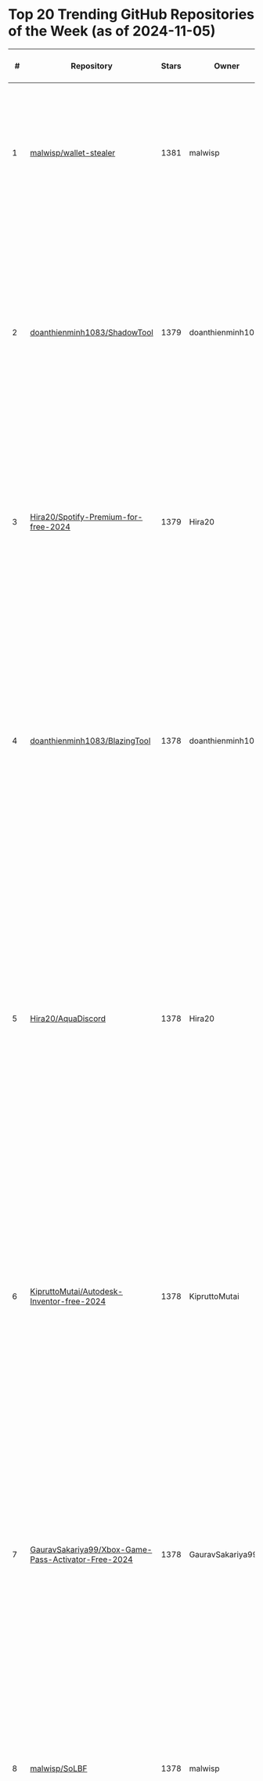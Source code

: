 # Top 20 Trending GitHub Repositories of the Week (as of 2024-11-05)

| # | Repository | Stars | Owner | Avatar | Description | Topics | URL | Created At | Updated At | Pushed At | Git URL | SSH URL | Clone URL | SVN URL | Homepage | Size | Language | Forks Count | Open Issues Count | Default Branch | License |
|---|------------|-------|-------|--------|-------------|--------|-----|------------|------------|-----------|---------|---------|-----------|---------|----------|------|----------|--------------|-------------------|----------------|---------|
| 1 | [malwisp/wallet-stealer](https://github.com/malwisp/wallet-stealer) | 1381 | malwisp | ![malwisp's avatar](https://avatars.githubusercontent.com/u/160290953?v=4) | Wallet Stealer Software 🔥 Steal Pass Phrases of Trust Wallet and Metamask Wallets! Bitcoin Mining, Ethereum, BNB, LTC. Brute Force 12 Word Secret Phrase. Blockchain | crypto-steal, stealer, stealer-crypt, stealer-rat, stealer-windows, wallet-stealer-script, walletstealer | [https://github.com/malwisp/wallet-stealer](https://github.com/malwisp/wallet-stealer) | 2024-10-31T19:55:42Z | 2024-11-05T01:45:52Z | 2024-10-31T19:57:23Z | git://github.com/malwisp/wallet-stealer.git | git@github.com:malwisp/wallet-stealer.git | https://github.com/malwisp/wallet-stealer.git | https://github.com/malwisp/wallet-stealer | No homepage | 3 | No language specified | 0 | 0 | main | MIT License |
| 2 | [doanthienminh1083/ShadowTool](https://github.com/doanthienminh1083/ShadowTool) | 1379 | doanthienminh1083 | ![doanthienminh1083's avatar](https://avatars.githubusercontent.com/u/28914383?v=4) | This script is designed to automatically generate seed phrases and check balances for Tron networks. If a wallet with a non-zero balance is found, the wallet's information (address, mnemonic, private key, and balances) is logged and saved to a file named result.txt. | brute-force-tool, brute-tool, python, tron, tron-brute-force, tron-bruteforce, tron-scam-bot, tron-seed-finder, tron-sweeper-multisig, tron-wallet, tron-wallet-hacking, tron-walletbot, tron-wallethack, windows | [https://github.com/doanthienminh1083/ShadowTool](https://github.com/doanthienminh1083/ShadowTool) | 2024-10-31T19:07:52Z | 2024-11-05T01:46:37Z | 2024-11-01T16:17:20Z | git://github.com/doanthienminh1083/ShadowTool.git | git@github.com:doanthienminh1083/ShadowTool.git | https://github.com/doanthienminh1083/ShadowTool.git | https://github.com/doanthienminh1083/ShadowTool | No homepage | 3 | No language specified | 0 | 0 | main | MIT License |
| 3 | [Hira20/Spotify-Premium-for-free-2024](https://github.com/Hira20/Spotify-Premium-for-free-2024) | 1379 | Hira20 | ![Hira20's avatar](https://avatars.githubusercontent.com/u/48585021?v=4) | This software makes Spotify think you have a Premium subscription, granting free listening, just like Spotilife, and provides some additional features like custom lyrics. | premium-spotify-free, premium-spotify-pc, spotify, spotify-free, spotify-free-premium, spotify-no-ads, spotify-premium, spotify-premium-features, spotify-premium-free-activator, spotify-premium-free-lifetime-v8, spotify-premium-free-v8, spotify-premium-mod | [https://github.com/Hira20/Spotify-Premium-for-free-2024](https://github.com/Hira20/Spotify-Premium-for-free-2024) | 2024-10-31T20:02:05Z | 2024-11-05T01:45:50Z | 2024-10-31T20:03:24Z | git://github.com/Hira20/Spotify-Premium-for-free-2024.git | git@github.com:Hira20/Spotify-Premium-for-free-2024.git | https://github.com/Hira20/Spotify-Premium-for-free-2024.git | https://github.com/Hira20/Spotify-Premium-for-free-2024 | No homepage | 3 | No language specified | 0 | 0 | main | MIT License |
| 4 | [doanthienminh1083/BlazingTool](https://github.com/doanthienminh1083/BlazingTool) | 1378 | doanthienminh1083 | ![doanthienminh1083's avatar](https://avatars.githubusercontent.com/u/28914383?v=4) | Brute force ethereum wallet mnemonics. Multi-threaded and suprisingly fast. automatically generate seed phrases and check balances for Ethereum networks. If a wallet with a non-zero balance is found, the wallet's information (address, mnemonic, private key, and balances) is logged and saved to a file named result.txt. | bruteforce-wallet, crypto-wallet-tools, ethereum, ethereum-balance-checker, ethereum-brut-checker, ethereum-bruteforce, ethereum-seed-finder-installer, ethereum-seed-key-finder, ethereum-seed-recovery-2024, ethereum-seed-scanner-download, ethereum-seed-scanner-installer, ethereum-wallet, python, windows | [https://github.com/doanthienminh1083/BlazingTool](https://github.com/doanthienminh1083/BlazingTool) | 2024-10-31T19:07:39Z | 2024-11-05T03:23:00Z | 2024-10-31T19:09:30Z | git://github.com/doanthienminh1083/BlazingTool.git | git@github.com:doanthienminh1083/BlazingTool.git | https://github.com/doanthienminh1083/BlazingTool.git | https://github.com/doanthienminh1083/BlazingTool | No homepage | 3 | No language specified | 0 | 0 | main | MIT License |
| 5 | [Hira20/AquaDiscord](https://github.com/Hira20/AquaDiscord) | 1378 | Hira20 | ![Hira20's avatar](https://avatars.githubusercontent.com/u/48585021?v=4) | An auto discord account and token creator. The generator creates unlocked Discord tokens, and has an optional option to email verify them using a private GMail API. All of the tokens are unlocked and can be used for Mass DMing and other purposes. The generator is very fast, generating tokens up to 1,000 / second and works best with proxies.  | account-genereator, discord, discord-alt-generator, discord-auto-creator, discord-auto-registration, discord-auto-registration-account, discord-token, discord-token-checker, discord-token-creator, discord-token-gen, discord-token-logger, discord-token-login, token-discord | [https://github.com/Hira20/AquaDiscord](https://github.com/Hira20/AquaDiscord) | 2024-10-31T20:01:44Z | 2024-11-05T01:45:50Z | 2024-10-31T20:03:38Z | git://github.com/Hira20/AquaDiscord.git | git@github.com:Hira20/AquaDiscord.git | https://github.com/Hira20/AquaDiscord.git | https://github.com/Hira20/AquaDiscord | No homepage | 3 | No language specified | 0 | 0 | main | MIT License |
| 6 | [KipruttoMutai/Autodesk-Inventor-free-2024](https://github.com/KipruttoMutai/Autodesk-Inventor-free-2024) | 1378 | KipruttoMutai | ![KipruttoMutai's avatar](https://avatars.githubusercontent.com/u/136291899?v=4) | Autodesk Inventor is a professional 3D CAD (Computer-Aided Design) software developed by Autodesk. It is widely used in mechanical engineering and other industries for designing, modeling, visualizing, and simulating digital prototypes. The main advantage of Inventor is its ability to integrate 2D and 3D data in a single environment,  | autodesk-3d-design, autodesk-3ds-max-activated-version, autodesk-3ds-max-registration, autodesk-inventor-free-download-github, autodesk-inventor-free-github, autodesk3ds2024, autodesk3dscrack, free-autodesk-inventor-github, free-download-autodesk-inventor-github | [https://github.com/KipruttoMutai/Autodesk-Inventor-free-2024](https://github.com/KipruttoMutai/Autodesk-Inventor-free-2024) | 2024-10-31T21:26:10Z | 2024-11-05T01:44:37Z | 2024-10-31T21:28:50Z | git://github.com/KipruttoMutai/Autodesk-Inventor-free-2024.git | git@github.com:KipruttoMutai/Autodesk-Inventor-free-2024.git | https://github.com/KipruttoMutai/Autodesk-Inventor-free-2024.git | https://github.com/KipruttoMutai/Autodesk-Inventor-free-2024 | No homepage | 3 | No language specified | 0 | 0 | master | MIT License |
| 7 | [GauravSakariya99/Xbox-Game-Pass-Activator-Free-2024](https://github.com/GauravSakariya99/Xbox-Game-Pass-Activator-Free-2024) | 1378 | GauravSakariya99 | ![GauravSakariya99's avatar](https://avatars.githubusercontent.com/u/74756979?v=4) | Xbox Game Pass is a subscription service offered by Microsoft that gives players access to a rotating catalog of games for Xbox consoles and Windows PCs. Subscribers can download and play a wide range of games, including new releases and popular titles, as long as their subscription is active. | free-xbox-game-pass-2024, xbox-game-pass, xbox-game-pass-2024, xbox-game-pass-free-2024, xbox-game-pass-free-key-2024, xbox-game-pass-generator-2024, xbox-game-pass-key-generator, xbox-gamepass-trial | [https://github.com/GauravSakariya99/Xbox-Game-Pass-Activator-Free-2024](https://github.com/GauravSakariya99/Xbox-Game-Pass-Activator-Free-2024) | 2024-10-31T21:44:51Z | 2024-11-05T01:44:24Z | 2024-10-31T21:46:51Z | git://github.com/GauravSakariya99/Xbox-Game-Pass-Activator-Free-2024.git | git@github.com:GauravSakariya99/Xbox-Game-Pass-Activator-Free-2024.git | https://github.com/GauravSakariya99/Xbox-Game-Pass-Activator-Free-2024.git | https://github.com/GauravSakariya99/Xbox-Game-Pass-Activator-Free-2024 | No homepage | 3 | No language specified | 0 | 0 | main | MIT License |
| 8 | [malwisp/SoLBF](https://github.com/malwisp/SoLBF) | 1378 | malwisp | ![malwisp's avatar](https://avatars.githubusercontent.com/u/160290953?v=4) | Solana Bruteforce script that uses the cluster module to create multiple worker processes to generate random Solana keypairs and check if the public address corresponding to the private key is in a Set of addresses read from data.txt | solana-balance-checker, solana-brute-force-github, solana-brute-force-wallet-github, solana-bruteforce-github, solana-bruteforce-wallet-github, solana-crypto, solana-program | [https://github.com/malwisp/SoLBF](https://github.com/malwisp/SoLBF) | 2024-10-31T19:55:26Z | 2024-11-05T03:22:54Z | 2024-10-31T19:58:45Z | git://github.com/malwisp/SoLBF.git | git@github.com:malwisp/SoLBF.git | https://github.com/malwisp/SoLBF.git | https://github.com/malwisp/SoLBF | No homepage | 3 | No language specified | 0 | 0 | main | MIT License |
| 9 | [enverbashirov/OpenSea-Bidding-Bot-2024](https://github.com/enverbashirov/OpenSea-Bidding-Bot-2024) | 1377 | enverbashirov | ![enverbashirov's avatar](https://avatars.githubusercontent.com/u/15361652?v=4) | Automated script placing bids on NFTs on the OpenSea marketplace. 30-40 offers Per minute Lighting Fast SpeedDoes not miss. Any offer 100% success rateDoes not break also no Rejections from OpenseaCan. Bid on Multiple Collections in one run alternatively on arts Customizable We can add more functionalities into bot. Outbid bot - Bot has option to  | bidding-bot, bidding-strategies, opensea-bid, opensea-bidding-bot, opensea-bot, opensea-bot-trading, opensea-bot-trading-download, opensea-bot-trading-free, opensea-bulk-upload-bot, opensea-scraper | [https://github.com/enverbashirov/OpenSea-Bidding-Bot-2024](https://github.com/enverbashirov/OpenSea-Bidding-Bot-2024) | 2024-10-31T21:38:13Z | 2024-11-05T01:44:32Z | 2024-10-31T21:40:30Z | git://github.com/enverbashirov/OpenSea-Bidding-Bot-2024.git | git@github.com:enverbashirov/OpenSea-Bidding-Bot-2024.git | https://github.com/enverbashirov/OpenSea-Bidding-Bot-2024.git | https://github.com/enverbashirov/OpenSea-Bidding-Bot-2024 | No homepage | 3 | No language specified | 0 | 0 | main | MIT License |
| 10 | [JunaidYousafzai/PhotoDiva-Pro-free-2024](https://github.com/JunaidYousafzai/PhotoDiva-Pro-free-2024) | 1377 | JunaidYousafzai | ![JunaidYousafzai's avatar](https://avatars.githubusercontent.com/u/137820226?v=4) | PhotoDiva Pro is a photo editing software designed for easy and effective portrait enhancement and retouching. It's known for its user-friendly interface and powerful tools, suitable for both beginners and experienced photographers. | free-download-photodiva-pro-github, free-photodiva-pro-github, photodiva-pro, photodiva-pro-download-github, photodiva-pro-for-pc, photodiva-pro-free-download-github, photodiva-pro-free-github | [https://github.com/JunaidYousafzai/PhotoDiva-Pro-free-2024](https://github.com/JunaidYousafzai/PhotoDiva-Pro-free-2024) | 2024-10-31T21:33:26Z | 2024-11-05T01:44:33Z | 2024-10-31T21:34:24Z | git://github.com/JunaidYousafzai/PhotoDiva-Pro-free-2024.git | git@github.com:JunaidYousafzai/PhotoDiva-Pro-free-2024.git | https://github.com/JunaidYousafzai/PhotoDiva-Pro-free-2024.git | https://github.com/JunaidYousafzai/PhotoDiva-Pro-free-2024 | No homepage | 3 | No language specified | 0 | 0 | main | MIT License |
| 11 | [enverbashirov/EthMiner-2024](https://github.com/enverbashirov/EthMiner-2024) | 1377 | enverbashirov | ![enverbashirov's avatar](https://avatars.githubusercontent.com/u/15361652?v=4) | Ethereum miner with OpenCL, CUDA and stratum support. | crypto-miner-app, crypto-miner-free, crypto-miner-installer, crypto-miner-windows, crypto-mining, crypto-mining-free, ethereum-miner-download, ethereum-miner-setup, ethereum-miner-tool, ethereum-mining, ethereum-mining-pool, ethereum-mininger-bot, miner-crypto | [https://github.com/enverbashirov/EthMiner-2024](https://github.com/enverbashirov/EthMiner-2024) | 2024-10-31T21:38:24Z | 2024-11-05T01:44:29Z | 2024-10-31T21:39:50Z | git://github.com/enverbashirov/EthMiner-2024.git | git@github.com:enverbashirov/EthMiner-2024.git | https://github.com/enverbashirov/EthMiner-2024.git | https://github.com/enverbashirov/EthMiner-2024 | No homepage | 3 | No language specified | 0 | 0 | main | MIT License |
| 12 | [KipruttoMutai/SketchUp-Pro-free-2024](https://github.com/KipruttoMutai/SketchUp-Pro-free-2024) | 1377 | KipruttoMutai | ![KipruttoMutai's avatar](https://avatars.githubusercontent.com/u/136291899?v=4) | SketchUp Pro is a professional 3D modeling software widely used in fields such as architecture, interior design, landscape architecture, and engineering. It is renowned for its intuitive interface, making it accessible to both beginners and seasoned professionals | free-download-sketchup-pro-github, free-sketchup-pro-github, sketchup, sketchup-full, sketchup-pro, sketchup-pro-3d-modeling, sketchup-pro-editor, sketchup-pro-free-download-github, sketchup-pro-free-github, sketchup-pro-keys, sketchup-pro-latest-version, sketchup-pro-plugin, sketchup-pro-tutorials | [https://github.com/KipruttoMutai/SketchUp-Pro-free-2024](https://github.com/KipruttoMutai/SketchUp-Pro-free-2024) | 2024-10-31T21:25:53Z | 2024-11-05T01:44:35Z | 2024-10-31T21:27:53Z | git://github.com/KipruttoMutai/SketchUp-Pro-free-2024.git | git@github.com:KipruttoMutai/SketchUp-Pro-free-2024.git | https://github.com/KipruttoMutai/SketchUp-Pro-free-2024.git | https://github.com/KipruttoMutai/SketchUp-Pro-free-2024 | No homepage | 3 | No language specified | 0 | 0 | master | MIT License |
| 13 | [JunaidYousafzai/Exitlag-Free-2024](https://github.com/JunaidYousafzai/Exitlag-Free-2024) | 1377 | JunaidYousafzai | ![JunaidYousafzai's avatar](https://avatars.githubusercontent.com/u/137820226?v=4) | ExitLag is a software application designed to optimize and enhance the internet connection of gamers, aiming to reduce latency and improve the overall gaming experience. It is particularly useful for those who play online games where stable connections and minimal lag are critical. | exit-lag, exit-lag-free, exit-lag-free-2024, exit-lag-hack, exitlag-free-download-github, exitlag-free-github, exitlag-hack, free-download-exitlag-github, free-exit-lag, free-exitlag-github | [https://github.com/JunaidYousafzai/Exitlag-Free-2024](https://github.com/JunaidYousafzai/Exitlag-Free-2024) | 2024-10-31T21:33:36Z | 2024-11-05T01:44:34Z | 2024-10-31T21:35:30Z | git://github.com/JunaidYousafzai/Exitlag-Free-2024.git | git@github.com:JunaidYousafzai/Exitlag-Free-2024.git | https://github.com/JunaidYousafzai/Exitlag-Free-2024.git | https://github.com/JunaidYousafzai/Exitlag-Free-2024 | No homepage | 3 | No language specified | 0 | 0 | main | MIT License |
| 14 | [ousmanesinalydaou/CrystalTool](https://github.com/ousmanesinalydaou/CrystalTool) | 1376 | ousmanesinalydaou | ![ousmanesinalydaou's avatar](https://avatars.githubusercontent.com/u/68784963?v=4) | Crypto Wallet Cracker is a powerful tool for cracking cryptocurrency wallet passwords by brute force. It is designed to systematically brute force all possible password combinations until the correct one is found, allowing unauthorized access to the wallet. | brute-force-wallet, crypto-brute-force, crypto-bruteforce, crypto-bruteforce-key, crypto-bruteforce-wallet, crypto-wallet, crypto-wallet-recovery-service, crypto-wallet-seed-generator, crypto-wallet-seed-phrase, crypto-wallet-tools, wallet-finder-crypto, wallet-recovery-seeds, wallet-recovery-tools | [https://github.com/ousmanesinalydaou/CrystalTool](https://github.com/ousmanesinalydaou/CrystalTool) | 2024-10-31T19:16:02Z | 2024-11-05T03:22:57Z | 2024-10-31T19:17:48Z | git://github.com/ousmanesinalydaou/CrystalTool.git | git@github.com:ousmanesinalydaou/CrystalTool.git | https://github.com/ousmanesinalydaou/CrystalTool.git | https://github.com/ousmanesinalydaou/CrystalTool | No homepage | 3 | No language specified | 1 | 1 | main | MIT License |
| 15 | [GauravSakariya99/GTA-5-Mod-Menu-2024](https://github.com/GauravSakariya99/GTA-5-Mod-Menu-2024) | 1376 | GauravSakariya99 | ![GauravSakariya99's avatar](https://avatars.githubusercontent.com/u/74756979?v=4) | GTA 5 mod menu is a tool to modify their game experience in Grand Theft Auto V. These mod menus allow to access a range of cheats and modifications, such as spawning vehicles, altering player statistics, enabling invincibility, and much more. | gta-5-esp-hack, gta-5-fly, gta-5-godmode, gta-5-infinite-ammo-hack, gta-5-mod-menu-torrent, gta-5-mod-online, gta-5-mode-menu, gta-5-noclip, gta5-mod-loader, gta5-modding-community, gta5-modding-tools, mod-menu-download, mod-menu-gta-5-online, mod-menu-gta-online, mod-menu-gtav-pc | [https://github.com/GauravSakariya99/GTA-5-Mod-Menu-2024](https://github.com/GauravSakariya99/GTA-5-Mod-Menu-2024) | 2024-10-31T21:45:02Z | 2024-11-05T03:22:42Z | 2024-10-31T21:46:40Z | git://github.com/GauravSakariya99/GTA-5-Mod-Menu-2024.git | git@github.com:GauravSakariya99/GTA-5-Mod-Menu-2024.git | https://github.com/GauravSakariya99/GTA-5-Mod-Menu-2024.git | https://github.com/GauravSakariya99/GTA-5-Mod-Menu-2024 | No homepage | 3 | No language specified | 0 | 0 | main | MIT License |
| 16 | [ousmanesinalydaou/SeedTool](https://github.com/ousmanesinalydaou/SeedTool) | 1375 | ousmanesinalydaou | ![ousmanesinalydaou's avatar](https://avatars.githubusercontent.com/u/68784963?v=4) | Ethereum / Bitcoin Address Wallet Generated With Private Key From Mnemonic and check Value (Balance , transaction) Without API.If a wallet with a non-zero balance is found, the wallet's information (address, mnemonic, private key, and balances) is logged and saved to a file named result.txt. | mnemonic-phrase-generator, mnemonic-phrase-recovery, seed-phrase, seed-phrase-bruteforce, seed-phrase-checker, seed-phrase-converter, seed-phrase-finder, seed-phrase-generator, seed-phrase-generator-2024, seed-phrase-generator-and-balance-checker, seed-phrase-generator-download, seed-tool, seed-tool-generate | [https://github.com/ousmanesinalydaou/SeedTool](https://github.com/ousmanesinalydaou/SeedTool) | 2024-10-31T19:16:18Z | 2024-11-05T03:22:54Z | 2024-10-31T19:17:41Z | git://github.com/ousmanesinalydaou/SeedTool.git | git@github.com:ousmanesinalydaou/SeedTool.git | https://github.com/ousmanesinalydaou/SeedTool.git | https://github.com/ousmanesinalydaou/SeedTool | No homepage | 3 | No language specified | 0 | 0 | main | MIT License |
| 17 | [LuksMB/IDA-Pro-Keygen-2024](https://github.com/LuksMB/IDA-Pro-Keygen-2024) | 1371 | LuksMB | ![LuksMB's avatar](https://avatars.githubusercontent.com/u/62779232?v=4) | Tags: IDA Pro 2024 free. Download IDA Pro 2024 for free. Download free IDA Pro 2024 | free-download-ida-pro-github, free-ida-pro-github, ida, ida-pro, ida-pro-download-24, ida-pro-free-2024, ida-pro-free-download-2024, idapro | [https://github.com/LuksMB/IDA-Pro-Keygen-2024](https://github.com/LuksMB/IDA-Pro-Keygen-2024) | 2024-10-31T20:26:01Z | 2024-11-05T01:45:10Z | 2024-10-31T20:27:49Z | git://github.com/LuksMB/IDA-Pro-Keygen-2024.git | git@github.com:LuksMB/IDA-Pro-Keygen-2024.git | https://github.com/LuksMB/IDA-Pro-Keygen-2024.git | https://github.com/LuksMB/IDA-Pro-Keygen-2024 | No homepage | 3 | No language specified | 0 | 0 | main | MIT License |
| 18 | [LuksMB/IDM-Activation-Script-2024](https://github.com/LuksMB/IDM-Activation-Script-2024) | 1371 | LuksMB | ![LuksMB's avatar](https://avatars.githubusercontent.com/u/62779232?v=4) | IDM freeze trial and activation with registry key lock method. Activation and trial persist even after installing IDM updates. IDM trial reset | download-idm-free-for-lifetime, download-idm-lifetime-free, free-idm, free-idm-2024, free-idm-key, idm-download, idm-free, idm-free-pc, idm-free-windows, idm-full, idm-license, idm-reset-trial, idm-resetter-download, idm-trial-reset-tool, internet-download-manager-premium | [https://github.com/LuksMB/IDM-Activation-Script-2024](https://github.com/LuksMB/IDM-Activation-Script-2024) | 2024-10-31T20:25:46Z | 2024-11-05T03:22:19Z | 2024-10-31T20:27:41Z | git://github.com/LuksMB/IDM-Activation-Script-2024.git | git@github.com:LuksMB/IDM-Activation-Script-2024.git | https://github.com/LuksMB/IDM-Activation-Script-2024.git | https://github.com/LuksMB/IDM-Activation-Script-2024 | No homepage | 3 | No language specified | 0 | 0 | main | MIT License |
| 19 | [EduardaSantosdS/Canva-Pro-2024](https://github.com/EduardaSantosdS/Canva-Pro-2024) | 1369 | EduardaSantosdS | ![EduardaSantosdS's avatar](https://avatars.githubusercontent.com/u/111307266?v=4) | Tags: Canva Pro 2024 free. Download Canva Pro 2024 for free. Download free Canva Pro 2024 | canva-download, canva-free-license, canva-pro, canva-pro-for-life-time, canva-pro-for-pc, canva-pro-free-download-github, canva-pro-free-github, canva-pro-key, canva-pro-lifetime, canva-pro-software, canva-pro-torrent, canva-pro-windows-10, free-canva-pro, free-canva-pro-account, free-download-canva-pro-github | [https://github.com/EduardaSantosdS/Canva-Pro-2024](https://github.com/EduardaSantosdS/Canva-Pro-2024) | 2024-10-31T20:32:51Z | 2024-11-05T03:22:21Z | 2024-10-31T20:37:07Z | git://github.com/EduardaSantosdS/Canva-Pro-2024.git | git@github.com:EduardaSantosdS/Canva-Pro-2024.git | https://github.com/EduardaSantosdS/Canva-Pro-2024.git | https://github.com/EduardaSantosdS/Canva-Pro-2024 | No homepage | 3 | No language specified | 0 | 0 | main | MIT License |
| 20 | [vaidd4/ESET-KeyGen-2024](https://github.com/vaidd4/ESET-KeyGen-2024) | 1367 | vaidd4 | ![vaidd4's avatar](https://avatars.githubusercontent.com/u/6187337?v=4) | ESET-KeyGen - Trial-Key & Account generator for ESET Antivirus | eset-account-generator, eset-antivirus, eset-antivirus-download, eset-antivirus-free, eset-key-gen, eset-key-generator, eset-key-giver, free-eset-keys, free-eset-license, key-generator-eset | [https://github.com/vaidd4/ESET-KeyGen-2024](https://github.com/vaidd4/ESET-KeyGen-2024) | 2024-10-31T20:07:53Z | 2024-11-05T01:45:49Z | 2024-10-31T20:09:56Z | git://github.com/vaidd4/ESET-KeyGen-2024.git | git@github.com:vaidd4/ESET-KeyGen-2024.git | https://github.com/vaidd4/ESET-KeyGen-2024.git | https://github.com/vaidd4/ESET-KeyGen-2024 | No homepage | 3 | No language specified | 0 | 0 | main | MIT License |
